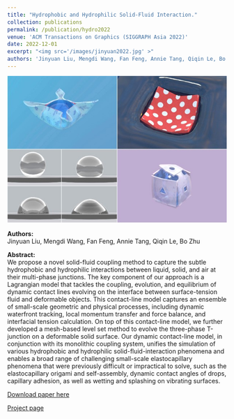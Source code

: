 ```yaml
---
title: "Hydrophobic and Hydrophilic Solid-Fluid Interaction."
collection: publications
permalink: /publication/hydro2022 
venue: 'ACM Transactions on Graphics (SIGGRAPH Asia 2022)'
date: 2022-12-01
excerpt: "<img src='/images/jinyuan2022.jpg' >"
authors: 'Jinyuan Liu, Mengdi Wang, Fan Feng, Annie Tang, Qiqin Le, Bo Zhu'
---
```


![test image size](/images/jinyuan2022.jpg)

**Authors:**\
Jinyuan Liu, Mengdi Wang, Fan Feng, Annie Tang, Qiqin Le, Bo Zhu

**Abstract:**\
We propose a novel solid-fluid coupling method to capture the subtle hydrophobic and hydrophilic interactions between liquid, solid, and air at their multi-phase junctions. The key component of our approach is a Lagrangian model that tackles the coupling, evolution, and equilibrium of dynamic contact lines evolving on the interface between surface-tension fluid and deformable objects. This contact-line model captures an ensemble of small-scale geometric and physical processes, including dynamic waterfront tracking, local momentum transfer and force balance, and interfacial tension calculation. On top of this contact-line model, we further developed a mesh-based level set method to evolve the three-phase T-junction on a deformable solid surface. Our dynamic contact-line model, in conjunction with its monolithic coupling system, unifies the simulation of various hydrophobic and hydrophilic solid-fluid-interaction phenomena and enables a broad range of challenging small-scale elastocapillary phenomena that were previously difficult or impractical to solve, such as the elastocapillary origami and self-assembly, dynamic contact angles of drops, capillary adhesion, as well as wetting and splashing on vibrating surfaces.

[Download paper here](https://www.cs.dartmouth.edu/~bozhu/papers/hydrophobic_hydrophilic_sfi.pdf)

[Project page](https://jinyuan-liu.github.io/projects/2022hydro/)
